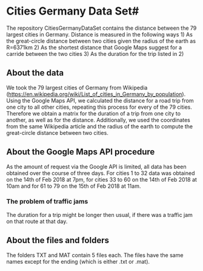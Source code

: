 # Cities Germany Data Set# 
The repository CitiesGermanyDataSet contains the distance between the 79 largest cities in Germany.
Distance is measured in the following ways
	1) As the great-circle distance between two cities given the radius of the earth as R=6371km
	2) As the shortest distance that Google Maps suggest for a carride between the two cities
	3) As the duration for the trip listed in 2)

## About the data ##
We took the 79 largest cities of Germany from Wikipedia (https://en.wikipedia.org/wiki/List_of_cities_in_Germany_by_population). 
Using the Google Maps API, we calculated the distance for a road trip from one city to all other cities, repeating this process for every of the 79 cities. 
Therefore we obtain a matrix for the duration of a trip from one city to another, as well as for the distance. Additionally, we used the coordinates from the same Wikipedia article and the radius of the earth to compute the great-circle distance between two cities.

## About the Google Maps API procedure ##
As the amount of request via the Google API is limited, all data has been obtained over the course of three days. For cities 1 to 32 data was obtained on the 14th of Feb 2018 at 7pm, for cities 33 to 60 on the 14th of Feb 2018 at 10am and for 61 to 79 on the 15th of Feb 2018 at 11am.

### The problem of traffic jams ###
The duration for a trip might be longer then usual, if there was a traffic jam on that route at that day.

## About the files and folders ##
The folders TXT and MAT contain 5 files each. The files have the same names except for the ending (which is either .txt or .mat). 

